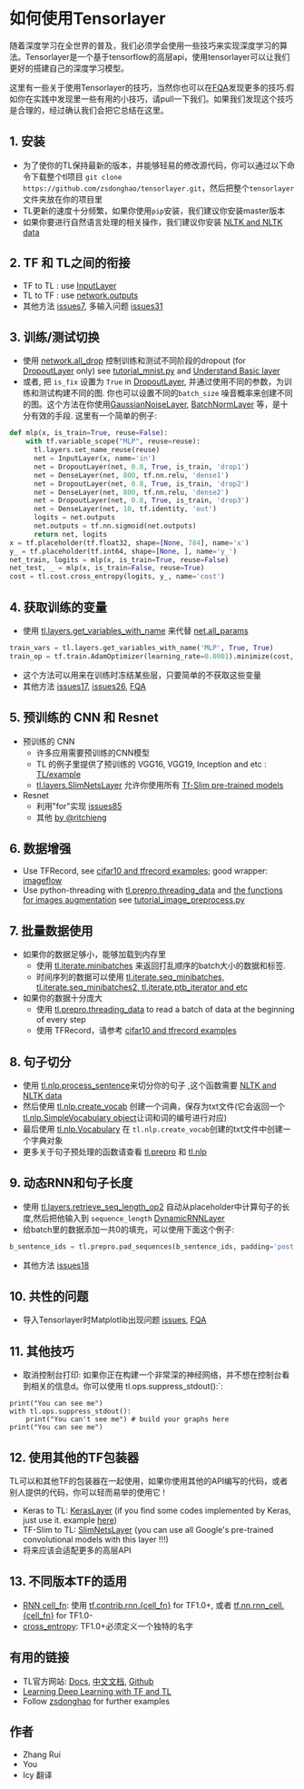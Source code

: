 # 如何使用Tensorlayer  
随着深度学习在全世界的普及，我们必须学会使用一些技巧来实现深度学习的算法。Tensorlayer是一个基于tensorflow的高层api，使用tensorlayer可以让我们更好的搭建自己的深度学习模型。

这里有一些关于使用Tensorlayer的技巧，当然你也可以在[FQA](http://tensorlayer.readthedocs.io/en/latest/user/more.html#fqa)发现更多的技巧.假如你在实践中发现里一些有用的小技巧，请pull一下我们。如果我们发现这个技巧是合理的，经过确认我们会把它总结在这里。

## 1. 安装
 * 为了使你的TL保持最新的版本，并能够轻易的修改源代码，你可以通过以下命令下载整个tl项目 `git clone https://github.com/zsdonghao/tensorlayer.git`，然后把整个`tensorlayer`文件夹放在你的项目里 
 * TL更新的速度十分频繁，如果你使用`pip`安装，我们建议你安装master版本  
 * 如果你要进行自然语言处理的相关操作，我们建议你安装 [NLTK and NLTK data](http://www.nltk.org/install.html)

## 2. TF 和 TL之间的衔接
 * TF to TL : use [InputLayer](http://tensorlayer.readthedocs.io/en/latest/modules/layers.html#input-layer)
 * TL to TF : use [network.outputs](http://tensorlayer.readthedocs.io/en/latest/modules/layers.html#understand-basic-layer)
 * 其他方法 [issues7](https://github.com/zsdonghao/tensorlayer/issues/7), 多输入问题 [issues31](https://github.com/zsdonghao/tensorlayer/issues/31)

## 3. 训练/测试切换
 * 使用 [network.all_drop](http://tensorlayer.readthedocs.io/en/latest/modules/layers.html#understand-basic-layer) 控制训练和测试不同阶段的dropout (for [DropoutLayer](http://tensorlayer.readthedocs.io/en/latest/modules/layers.html#dropout-layer) only) see [tutorial_mnist.py](https://github.com/zsdonghao/tensorlayer/blob/master/example/tutorial_mnist.py) and [Understand Basic layer](http://tensorlayer.readthedocs.io/en/latest/modules/layers.html#understand-basic-layer)
 * 或者, 把 `is_fix` 设置为 `True` in [DropoutLayer](http://tensorlayer.readthedocs.io/en/latest/modules/layers.html#dropout-layer), 并通过使用不同的参数，为训练和测试构建不同的图. 你也可以设置不同的`batch_size` 噪音概率来创建不同的图。这个方法在你使用[GaussianNoiseLayer](http://tensorlayer.readthedocs.io/en/latest/modules/layers.html#gaussian-noise-layer), [BatchNormLayer](http://tensorlayer.readthedocs.io/en/latest/modules/layers.html#batch-normalization) 等，是十分有效的手段. 这里有一个简单的例子:
```python
def mlp(x, is_train=True, reuse=False):
    with tf.variable_scope("MLP", reuse=reuse):
      tl.layers.set_name_reuse(reuse)
      net = InputLayer(x, name='in')
      net = DropoutLayer(net, 0.8, True, is_train, 'drop1')
      net = DenseLayer(net, 800, tf.nn.relu, 'dense1')
      net = DropoutLayer(net, 0.8, True, is_train, 'drop2')
      net = DenseLayer(net, 800, tf.nn.relu, 'dense2')
      net = DropoutLayer(net, 0.8, True, is_train, 'drop3')
      net = DenseLayer(net, 10, tf.identity, 'out')
      logits = net.outputs
      net.outputs = tf.nn.sigmoid(net.outputs)
      return net, logits
x = tf.placeholder(tf.float32, shape=[None, 784], name='x')
y_ = tf.placeholder(tf.int64, shape=[None, ], name='y_')
net_train, logits = mlp(x, is_train=True, reuse=False)
net_test, _ = mlp(x, is_train=False, reuse=True)
cost = tl.cost.cross_entropy(logits, y_, name='cost')
```


## 4. 获取训练的变量
 * 使用 [tl.layers.get_variables_with_name](http://tensorlayer.readthedocs.io/en/latest/modules/layers.html#get-variables-with-name) 来代替 [net.all_params](http://tensorlayer.readthedocs.io/en/latest/modules/layers.html#understand-basic-layer)
```python
train_vars = tl.layers.get_variables_with_name('MLP', True, True)
train_op = tf.train.AdamOptimizer(learning_rate=0.0001).minimize(cost, var_list=train_vars)
```
 * 这个方法可以用来在训练时冻结某些层，只要简单的不获取这些变量
 * 其他方法 [issues17](https://github.com/zsdonghao/tensorlayer/issues/17), [issues26](https://github.com/zsdonghao/tensorlayer/issues/26), [FQA](http://tensorlayer.readthedocs.io/en/latest/user/more.html#exclude-some-layers-from-training)
  
## 5. 预训练的 CNN 和 Resnet
* 预训练的 CNN
  * 许多应用需要预训练的CNN模型
  * TL 的例子里提供了预训练的 VGG16, VGG19, Inception and etc : [TL/example](https://github.com/zsdonghao/tensorlayer/tree/master/example)
  * [tl.layers.SlimNetsLayer](http://tensorlayer.readthedocs.io/en/latest/modules/layers.html#connect-tf-slim) 允许你使用所有 [Tf-Slim pre-trained models](https://github.com/tensorflow/models/tree/master/slim)
* Resnet
  * 利用"for"实现 [issues85](https://github.com/zsdonghao/tensorlayer/issues/85)
  * 其他 [by @ritchieng](https://github.com/ritchieng/wideresnet-tensorlayer)

## 6. 数据增强
* Use TFRecord, see [cifar10 and tfrecord examples](https://github.com/zsdonghao/tensorlayer/tree/master/example); good wrapper: [imageflow](https://github.com/HamedMP/ImageFlow)
* Use python-threading with [tl.prepro.threading_data](http://tensorlayer.readthedocs.io/en/latest/modules/prepro.html#threading) and [the functions for images augmentation](http://tensorlayer.readthedocs.io/en/latest/modules/prepro.html#images) see [tutorial_image_preprocess.py](https://github.com/zsdonghao/tensorlayer/blob/master/example/tutorial_image_preprocess.py)

## 7. 批量数据使用
* 如果你的数据足够小，能够加载到内存里
  * 使用 [tl.iterate.minibatches](http://tensorlayer.readthedocs.io/en/latest/modules/iterate.html#tensorlayer.iterate.minibatches) 来返回打乱顺序的batch大小的数据和标签.
  * 时间序列的数据可以使用 [tl.iterate.seq_minibatches, tl.iterate.seq_minibatches2, tl.iterate.ptb_iterator and etc](http://tensorlayer.readthedocs.io/en/latest/modules/iterate.html#time-series)
* 如果你的数据十分庞大
  * 使用 [tl.prepro.threading_data](http://tensorlayer.readthedocs.io/en/latest/modules/prepro.html#tensorlayer.prepro.threading_data) to read a batch of data at the beginning of every step
  * 使用 TFRecord，请参考  [cifar10 and tfrecord examples](https://github.com/zsdonghao/tensorlayer/tree/master/example)


## 8. 句子切分
 * 使用 [tl.nlp.process_sentence](http://tensorlayer.readthedocs.io/en/latest/modules/nlp.html#process-sentence)来切分你的句子 ,这个函数需要 [NLTK and NLTK data](http://www.nltk.org/install.html)
 * 然后使用 [tl.nlp.create_vocab](http://tensorlayer.readthedocs.io/en/latest/modules/nlp.html#create-vocabulary) 创建一个词典，保存为txt文件(它会返回一个[tl.nlp.SimpleVocabulary object](http://tensorlayer.readthedocs.io/en/latest/modules/nlp.html#simple-vocabulary-class)让词和词的编号进行对应)
 * 最后使用 [tl.nlp.Vocabulary](http://tensorlayer.readthedocs.io/en/latest/modules/nlp.html#vocabulary-class) 在 `tl.nlp.create_vocab`创建的txt文件中创建一个字典对象
 * 更多关于句子预处理的函数请查看 [tl.prepro](http://tensorlayer.readthedocs.io/en/latest/modules/prepro.html#sequence) 和 [tl.nlp](http://tensorlayer.readthedocs.io/en/latest/modules/nlp.html)

## 9. 动态RNN和句子长度
 * 使用 [tl.layers.retrieve_seq_length_op2](http://tensorlayer.readthedocs.io/en/latest/modules/layers.html#compute-sequence-length-2) 自动从placeholder中计算句子的长度,然后把他输入到 `sequence_length`  [DynamicRNNLayer](http://tensorlayer.readthedocs.io/en/latest/modules/layers.html#dynamic-rnn-layer)
 * 给batch里的数据添加一共0的填充，可以使用下面这个例子:
```python
b_sentence_ids = tl.prepro.pad_sequences(b_sentence_ids, padding='post')
```
 * 其他方法 [issues18](https://github.com/zsdonghao/tensorlayer/issues/18)

## 10. 共性的问题
 * 导入Tensorlayer时Matplotlib出现问题 [issues](https://github.com/zsdonghao/tensorlayer/issues/79), [FQA](http://tensorlayer.readthedocs.io/en/latest/user/more.html#visualization)
 
## 11. 其他技巧
 * 取消控制台打印: 如果你正在构建一个非常深的神经网络，并不想在控制台看到相关的信息d。你可以使用 tl.ops.suppress_stdout():`:
```
print("You can see me")
with tl.ops.suppress_stdout():
    print("You can't see me") # build your graphs here
print("You can see me")
```
## 12. 使用其他的TF包装器
TL可以和其他TF的包装器在一起使用，如果你使用其他的API编写的代码，或者别人提供的代码，你可以轻而易举的使用它 !
 * Keras to TL: [KerasLayer](http://tensorlayer.readthedocs.io/en/latest/modules/layers.html#connect-keras) (if you find some codes implemented by Keras, just use it. example [here](https://github.com/zsdonghao/tensorlayer/blob/master/example/tutorial_keras.py))
 * TF-Slim to TL: [SlimNetsLayer](http://tensorlayer.readthedocs.io/en/latest/modules/layers.html#connect-tf-slim) (you can use all Google's pre-trained convolutional models with this layer !!!)
 * 将来应该会适配更多的高层API
## 13. 不同版本TF的适用
 * [RNN cell_fn](http://tensorlayer.readthedocs.io/en/latest/modules/layers.html): 使用 [tf.contrib.rnn.{cell_fn}](https://www.tensorflow.org/api_docs/python/) for TF1.0+, 或者 [tf.nn.rnn_cell.{cell_fn}](https://www.tensorflow.org/versions/r0.11/api_docs/python/) for TF1.0-
 * [cross_entropy](http://tensorlayer.readthedocs.io/en/latest/modules/cost.html): TF1.0+必须定义一个独特的名字
 
## 有用的链接
 * TL官方网站: [Docs](http://tensorlayer.readthedocs.io/en/latest/), [中文文档](http://tensorlayercn.readthedocs.io/zh/latest/), [Github](https://github.com/zsdonghao/tensorlayer)
 * [Learning Deep Learning with TF and TL ](https://github.com/wagamamaz/tensorflow-tutorial)
 * Follow [zsdonghao](https://github.com/zsdonghao) for further examples

## 作者
 - Zhang Rui
 - You
 - Icy 翻译
